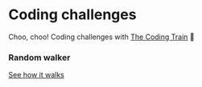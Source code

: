 # Coding challenges
Choo, choo! Coding challenges with [The Coding Train](https://www.youtube.com/@TheCodingTrain) 🌈

### Random walker
[See how it walks](https://juleenek.github.io/Random-Walker/)
